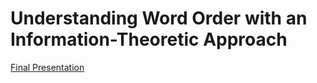 # Understanding Word Order with an Information-Theoretic Approach
[Final Presentation](https://docs.google.com/presentation/d/1rw7tYemHlx5OIpNG3RthVjOHTWYzgOI_GpgZyIjrT6Q/edit?usp=sharing)

